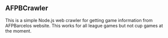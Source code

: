## AFPBCrawler

This is a simple Node.js web crawler for getting game information from AFPBarcelos website. This works for all league games but not cup games at the moment. 